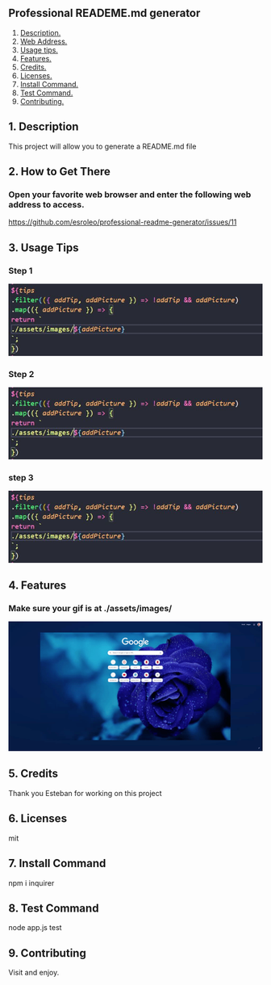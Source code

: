 

## Professional READEME.md generator

1. [ Description. ](#desc)
2. [ Web Address. ](#web-address)
3. [ Usage tips. ](#usage)
4. [ Features. ](#features)
5. [ Credits. ](#credits)
6. [ Licenses. ](#licenses)
7. [ Install Command. ](#commandInstall)
8. [ Test Command. ](#commandTest)
9. [ Contributing. ](#contributing)

<a name="desc"></a>
## 1. Description

This project will allow you to generate a README.md file



<a name="web-address"></a>
## 2. How to Get There

### Open your favorite web browser and enter the following web address to access.

https://github.com/esroleo/professional-readme-generator/issues/11

<a name="usage"></a>
## 3. Usage Tips


### Step 1
![test](./assets/images/test.JPG?raw=true "test")

### Step 2
![test](./assets/images/test.JPG?raw=true "test")

### step 3

![test](./assets/images/test.JPG?raw=true "test")


<a name="features"></a>
## 4. Features
### Make sure your gif is at ./assets/images/

![caption](./assets/images/new-tab.gif)

<a name="credits"></a>
## 5. Credits

Thank you Esteban for working on this project

<a name="licenses"></a>
## 6. Licenses

mit

<a name="commandInstall"></a>
## 7. Install Command

npm i inquirer

<a name="commandTest"></a>
## 8. Test Command

node app.js test

<a name="contributing"></a>
## 9. Contributing

Visit and enjoy.

